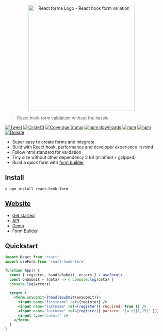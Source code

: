 <div align="center"><a href="https://react-hook-form.now.sh/"><img src="https://raw.githubusercontent.com/bluebill1049/react-hook-form/master/website/logo.png" alt="React forme Logo - React hook form valiation" width="350px" /></a></div>

> React hook form validation without the hassle 

[![Tweet](https://img.shields.io/twitter/url/http/shields.io.svg?style=social)](https://twitter.com/intent/tweet?text=React+Hook-Form&url=https://github.com/bluebill1049/react-hook-form)&nbsp;[![CircleCI](https://circleci.com/gh/bluebill1049/react-hook-form.svg?style=svg)](https://circleci.com/gh/bluebill1049/react-hook-form) [![Coverage Status](https://coveralls.io/repos/github/bluebill1049/react-hook-form/badge.svg?branch=master)](https://coveralls.io/github/bluebill1049/react-hook-form?branch=master) [![npm downloads](https://img.shields.io/npm/dm/react-hook-form.svg?style=flat-square)](https://www.npmjs.com/package/react-hook-form)
[![npm](https://img.shields.io/npm/dt/react-hook-form.svg?style=flat-square)](https://www.npmjs.com/package/react-hook-form)
[![npm](https://img.shields.io/npm/l/react-hook-form.svg?style=flat-square)](https://www.npmjs.com/package/react-lazyload-image)
[![Donate](https://img.shields.io/badge/donate-paypal-orange.svg?style=flat-square)](https://www.paypal.com/donate/?token=_m4SCZMEfepZQZn6nTYqdf7_8aheqLH1Rpy8oteP8nUlD0Ubp1nm4hGcPos5KACFr4AW7m&country.x=AU&locale.x=AU)

- Super easy to create forms and integrate
- Build with React hook, performance and developer experience in mind
- Follow html standard for validation
- Tiny size without other dependency 2 kB (minified + gzipped)
- Build a quick form with [form builder](https://react-hook-form.now.sh/builder)

## Install

    $ npm install react-hook-form

## [Website](https://react-hook-form.now.sh/api)

- [Get started](https://react-hook-form.now.sh/api)
- [API](https://react-hook-form.now.sh/api)
- [Demo](https://react-hook-form.now.sh)
- [Form Builder](https://react-hook-form.now.sh/builder)

## Quickstart

```jsx
import React from 'react'
import useForm from 'react-hook-form'

function App() {
  const { register, handleSubmit, errors } = useForm()
  const onSubmit = (data) => { console.log(data) }
  console.log(errors)
    
  return (
    <form onSubmit={handleSubmit(onSubmit)}>
      <input name="firstname" ref={register} />
      <input name="lastname" ref={register({ required: true }} />
      <input name="lastname" ref={register({ pattern: "[a-z]{1,15}" })} />
      <input type="submit" />
    </form>
  )
}

```
